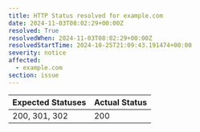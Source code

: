 ```yaml
---
title: HTTP Status resolved for example.com
date: 2024-11-03T08:02:29+00:00Z
resolved: True
resolvedWhen: 2024-11-03T08:02:29+00:00Z
resolvedStartTime: 2024-10-25T21:09:43.191474+00:00
severity: notice
affected:
  - example.com
section: issue
---
```


| Expected Statuses | Actual Status  |
|-------------------|----------------|
| 200, 301, 302 | 200 |
